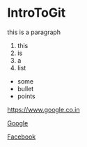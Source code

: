 # IntroToGit

<p>this is a paragraph</p>

1. this
2. is 
3. a 
4. list

* some
* bullet 
* points

https://www.google.co.in

[Google](https://www.google.co.in)

[Facebook](https://www.facebook.com)